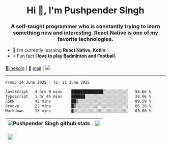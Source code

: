 <h1 align="center">Hi 👋, I'm Pushpender Singh</h1>
<h3 align="center">A self-taught programmer who is constantly trying to learn something new and interesting. React Native is one of my favorite technologies.</h3>

- 🌱 I’m currently learning **React Native, Kotlin**
- ⚡ Fun fact **I love to play Badminton and Football.**

👔[linekdin](https://www.linkedin.com/in/pushpender-singh-240061202/) | 📧 [mail](mailto:pushpendersingh694@gmail.com) | 
<a href="https://github.com/pushpender-singh-ap/pushpender-singh-ap">
    <img src="https://komarev.com/ghpvc/?username=pushpender-singh-ap&style=for-the-badge">
</a>


---

<!--START_SECTION:waka-->

```txt
From: 14 June 2025 - To: 21 June 2025

JavaScript   4 hrs 9 mins    ██████████████░░░░░░░░░░░   56.66 %
TypeScript   1 hr 45 mins    ██████░░░░░░░░░░░░░░░░░░░   24.06 %
JSON         42 mins         ██▒░░░░░░░░░░░░░░░░░░░░░░   09.59 %
Groovy       22 mins         █▒░░░░░░░░░░░░░░░░░░░░░░░   05.20 %
Markdown     13 mins         ▓░░░░░░░░░░░░░░░░░░░░░░░░   03.00 %
```

<!--END_SECTION:waka-->


| <a><img align="center" src="https://github-readme-stats-iota-ecru-15.vercel.app/api?username=pushpender-singh-ap&show_icons=true&include_all_commits=true&theme=buefy&hide_border=true" alt="Pushpender Singh github stats" /></a> | <a><img align="center" src="https://github-readme-stats-iota-ecru-15.vercel.app/api/top-langs/?username=pushpender-singh-ap&layout=compact&theme=buefy&hide_border=true" /></a> |
| ------------- | ------------- |

| <a> <img align="left" src="https://github-readme-streak-stats.herokuapp.com/?user=pushpender-singh-ap" /></br> </a> |
| ------------- |
